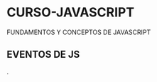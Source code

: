 # CURSO-JAVASCRIPT
FUNDAMENTOS Y CONCEPTOS DE JAVASCRIPT



## EVENTOS DE JS



.

  















   
   
   
   
   
   
   
   
   
   
   























